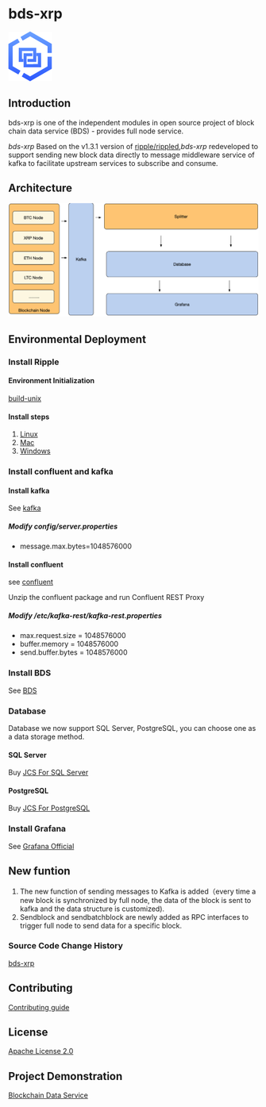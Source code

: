 # bds-xrp 
![logo](./docs/bds-logo.png)
## Introduction
bds-xrp is one of the independent modules in open source project of block chain data service (BDS) - provides full node service.

*bds-xrp* Based on the v1.3.1 version of [ripple/rippled](https://github.com/ripple/rippled),*bds-xrp* redeveloped to support sending new block data directly to message middleware service of kafka to facilitate upstream services to subscribe and consume.

## Architecture 
![Architecture](./docs/bds-architecture.jpg)

## Environmental Deployment
### Install Ripple
#### Environment Initialization
[build-unix](./docs/build-unix.md)

#### Install steps

1. [Linux](./Builds/linux/README.md)
2. [Mac](./Builds/macos/README.md)
3. [Windows](./Builds/VisualStudio2017/README.md)

### Install confluent and kafka
#### Install kafka
See [kafka](https://kafka.apache.org/quickstart)

##### Modify config/server.properties 

* message.max.bytes=1048576000

#### Install confluent 
see [confluent](https://docs.confluent.io/current/installation/installing_cp/zip-tar.html#prod-kafka-cli-install)

Unzip the confluent package and run Confluent REST Proxy

##### Modify  <path-to-confluent>/etc/kafka-rest/kafka-rest.properties 

* max.request.size = 1048576000
* buffer.memory = 1048576000
* send.buffer.bytes = 1048576000

### Install BDS 
See [BDS](https://github.com/jdcloud-bds/bds)

### Database
Database we now support SQL Server, PostgreSQL, you can choose one as a data storage method.

#### SQL Server
Buy [JCS For SQL Server](https://www.jdcloud.com/cn/products/jcs-for-sql-server)

#### PostgreSQL 
Buy [JCS For PostgreSQL](https://www.jdcloud.com/cn/products/jcs-for-postgresql)

### Install Grafana 
See [Grafana Official](https://grafana.com/)

## New funtion 

1. The new function of sending messages to Kafka is added（every time a new block is synchronized by full node, the data of the block is sent to kafka and the data structure is customized).
2. Sendblock and sendbatchblock are newly added as RPC interfaces to trigger full node to send data for a specific block.

### Source Code Change History
[bds-xrp](./CHANGE_HISTORY.md)

## Contributing
[Contributing guide](./CONTRIBUTING.md)

## License
[Apache License 2.0](./LICENSE)

## Project Demonstration
[Blockchain Data Service](https://bds.jdcloud.com/)